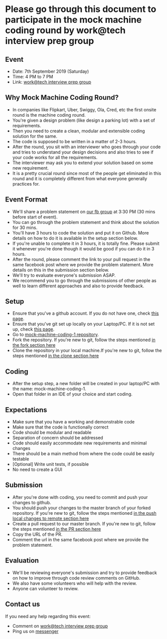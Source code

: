 # Please go through this document to participate in the mock machine coding round by work@tech interview prep group

## Event
- Date: 7th September 2019 (Saturday)
- Time: 4 PM to 7 PM
- Link: <a href="https://www.facebook.com/groups/2380270958746431" target="_blank">work@tech interview prep group</a>

## Why Mock Machine Coding Round?
- In companies like Flipkart, Uber, Swiggy, Ola, Cred, etc the first onsite round is the machine coding round.
- You're given a design problem (like design a parking lot) with a set of requirements.
- Then you need to create a clean, modular and extensible coding solution for the same.
- The code is supposed to be written in a matter of 2-3 hours.
- After the round, you sit with an interviewer who goes through your code and tries to understand your design decisions and also tries to see if your code works for all the requirements.
- The interviewer may ask you to extend your solution based on some new requirement.
- It is a pretty crucial round since most of the people get eliminated in this round and it is completely different from what everyone generally practices for.

## Event Format
- We'll share a problem statement on <a href="https://www.facebook.com/groups/2380270958746431" target="_blank">our fb group</a> at 3:30 PM (30 mins before start of event).
- You can go through the problem statement and think about the solution for 30 mins.
- You'll have 3 hours to code the solution and put it on Github. More details on how to do it is available in the setup section below.
- If you're unable to complete it in 3 hours, it is totally fine. Please submit it whenever you're done though it would be good if you can do it in 3 hours.
- After the round, please comment the link to your pull request in the same facebook post where we provide the problem statement. More details on this in the submission section below.
- We'll try to evaluate everyone's submission ASAP.
- We recommend you to go through the submissions of other people as well to learn different approaches and also to provide feedback.

## Setup
- Ensure that you've a github account. If you do not have one, check <a href="git#create-github-account" target="_blank">this page</a>.
- Ensure that you've git set up locally on your Laptop/PC. If it is not set up, check <a href="git#install-git-locally" target="_blank">this page</a>.
- Go to <a href="https://github.com/workattech/mock-machine-coding-1" target="_blank">mock-machine-coding-1 repository</a>.
- Fork the repository. If you're new to git, follow the steps mentioned <a href="git#fork" target="_blank">in the fork section here</a>
- Clone the repository in your local machine.If you're new to git, follow the steps mentioned <a href="git#clone" target="_blank">in the clone section here</a>

## Coding
- After the setup step, a new folder will be created in your laptop/PC with the name: mock-machine-coding-1.
- Open that folder in an IDE of your choice and start coding.

## Expectations
- Make sure that you have a working and demonstrable code
- Make sure that the code is functionally correct
- Code should be modular and readable
- Separation of concern should be addressed
- Code should easily accommodate new requirements and minimal changes
- There should be a main method from where the code could be easily testable
- [Optional] Write unit tests, if possible
- No need to create a GUI

## Submission
- After you're done with coding, you need to commit and push your changes to github.
- You should push your changes to the master branch of your forked repository. If you're new to git, follow the steps mentioned <a href="git#push-local-changes-to-remote" target="_blank">in the push local changes to remote section here</a>
- Create a pull request to our master branch. If you're new to git, follow the steps mentioned <a href="git#pr" target="_blank">in the PR section here</a>
- Copy the URL of the PR.
- Comment the url in the same facebook post where we provide the problem statement.

## Evaluation
- We'll be reviewing everyone's submission and try to provide feedback on how to improve through code review comments on GitHub.
- We also have some volunteers who will help with the review.
- Anyone can volunteer to review.

## Contact us
If you need any help regarding this event:
- Comment on <a href="https://www.facebook.com/groups/2380270958746431/" target="_blank">work@tech interview prep group</a>
- Ping us on <a href="m.me/workattech" target="_blank">messenger</a>
